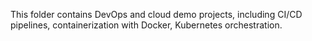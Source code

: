 This folder contains DevOps and cloud demo projects, including CI/CD pipelines, containerization with Docker, Kubernetes orchestration.
